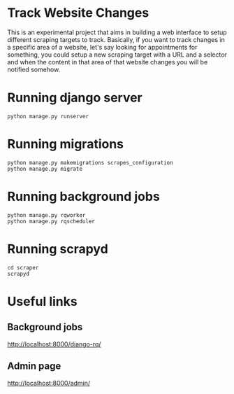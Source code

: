 # Track Website Changes

This is an experimental project that aims in building a web interface to
setup different scraping targets to track. Basically, if you want to track
changes in a specific area of a website, let's say looking for appointments
for something, you could setup a new scraping target with a URL and a selector
and when the content in that area of that website changes you will be notified somehow.

# Running django server

```
python manage.py runserver
```

# Running migrations

```
python manage.py makemigrations scrapes_configuration
python manage.py migrate
```

# Running background jobs

```
python manage.py rqworker
python manage.py rqscheduler
```

# Running scrapyd

```
cd scraper
scrapyd
```

# Useful links

## Background jobs

[http://localhost:8000/django-rq/](http://localhost:8000/django-rq/)

## Admin page

[http://localhost:8000/admin/](http://localhost:8000/admin/)
